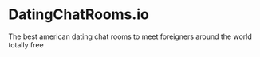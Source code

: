 # DatingChatRooms.io
The best american dating chat rooms to  meet foreigners around the world totally free
